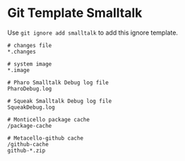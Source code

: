 Git Template Smalltalk
===

Use `git ignore add smalltalk` to add this ignore template.

```
# changes file
*.changes

# system image
*.image

# Pharo Smalltalk Debug log file
PharoDebug.log

# Squeak Smalltalk Debug log file
SqueakDebug.log

# Monticello package cache
/package-cache

# Metacello-github cache
/github-cache
github-*.zip
```
